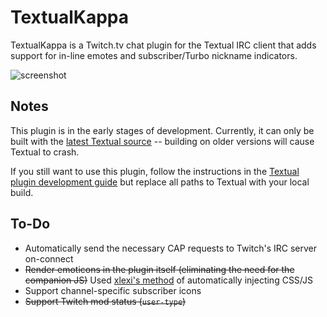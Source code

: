 # TextualKappa
TextualKappa is a Twitch.tv chat plugin for the Textual IRC client that adds support for in-line emotes and subscriber/Turbo nickname indicators.

![screenshot](http://sarabine.com/i/Screen%20Shot%202015-11-07%20at%203.53.03%20PM.png)

## Notes
This plugin is in the early stages of development. Currently, it can only be built with the [latest Textual source](https://github.com/Codeux-Software/Textual) -- building on older versions will cause Textual to crash.

If you still want to use this plugin, follow the instructions in the [Textual plugin development guide](https://www.codeux.com/textual/help/private/wiki-content/Writing-Plugins%3A-Basic-Tutorial/document.pdf) but replace all paths to Textual with your local build.

## To-Do
- Automatically send the necessary CAP requests to Twitch's IRC server on-connect
- ~~Render emoticons in the plugin itself (eliminating the need for the companion JS)~~ Used [xlexi's method](https://github.com/xlexi/Textual-Inline-Media) of automatically injecting CSS/JS
- Support channel-specific subscriber icons
- ~~Support Twitch mod status (`user-type`)~~
